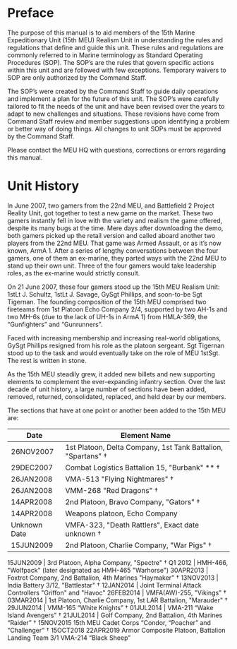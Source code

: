 # Preface

The purpose of this manual is to aid members of the 15th Marine Expeditionary Unit (15th MEU) Realism Unit in understanding the rules and regulations that define and guide this unit. These rules and regulations are commonly referred to in Marine terminology as Standard Operating Procedures (SOP). The SOP’s are the rules that govern specific actions within this unit and are followed with few exceptions. Temporary waivers to SOP are only authorized by the Command Staff.

The SOP’s were created by the Command Staff to guide daily operations and implement a plan for the future of this unit. The SOP’s were carefully tailored to fit the needs of the unit and have been revised over the years to adapt to new challenges and situations. These revisions have come from Command Staff review and member suggestions upon identifying a problem or better way of doing things. All changes to unit SOPs must be approved by the Command Staff.

Please contact the MEU HQ with questions, corrections or errors regarding this manual.

# Unit History

In June 2007, two gamers from the 22nd MEU, and Battlefield 2 Project Reality Unit, got together to test a new game on the market. These two gamers instantly fell in love with the variety and realism the game offered, despite its many bugs at the time. Mere days after downloading the demo, both gamers picked up the retail version and called aboard another two players from the 22nd MEU. That game was Armed Assault, or as it’s now known, ArmA 1. After a series of lengthy conversations between the four gamers, one of them an ex-marine, they parted ways with the 22nd MEU to stand up their own unit. Three of the four gamers would take leadership roles, as the ex-marine would strictly consult.

On 21 June 2007, these four gamers stood up the 15th MEU Realism Unit: 1stLt J. Schultz, 1stLt J. Savage, GySgt Phillips, and soon-to-be Sgt Tigernan. The founding composition of the 15th MEU comprised two fireteams from 1st Platoon Echo Company 2/4, supported by two AH-1s and two MH-6s (due to the lack of UH-1s in ArmA 1) from HMLA-369, the “Gunfighters” and “Gunrunners”.

Faced with increasing membership and increasing real-world obligations, GySgt Phillips resigned from his role as the platoon sergeant. Sgt Tigernan stood up to the task and would eventually take on the role of MEU 1stSgt. The rest is written in stone.

As the 15th MEU steadily grew, it added new billets and new supporting elements to complement the ever-expanding infantry section. Over the last decade of unit history, a large number of sections have been added, removed, returned, consolidated, replaced, and held dear by our members.

The sections that have at one point or another been added to the 15th MEU are:

Date      | Element Name
----------|--------------
26NOV2007 | 1st Platoon, Delta Company, 1st Tank Battalion, "Spartans" †
29DEC2007 | Combat Logistics Battalion 15, "Burbank" ** †
26JAN2008 | VMA-513 "Flying Nightmares" †
26JAN2008 | VMM-268 "Red Dragons" †
14APR2008 | 2nd Platoon, Bravo Company, "Gators" †
14APR2008 | Weapons platoon, Echo Company
Unknown Date | VMFA-323, "Death Rattlers", Exact date unknown †
15JUN2009 | 2nd Platoon, Charlie Company, "War Pigs" †

15JUN2009 | 3rd Platoon, Alpha Company, "Spectre" †
Q1 2012 | HMH-466, "Wolfpack" (later designated as HMH-465 "Warhorse") 
30APR2013 | Foxtrot Company, 2nd Battalion, 4th Marines "Haymaker" †
13NOV2013 | India Battery 3/12, "Battlestar" †
12JAN2014 | Joint Terminal Attack Controllers "Griffon" and "Havoc"
26FEB2014 | VMFA(AW)-255, "Vikings" †
03MAR2014 | 1st Platoon, Charlie Company, 1st LAR Battalion, "Marauder" †
29JUN2014 | VMM-165 “White Knights” †
01JUL2014 | VMA-211 “Wake Island Avengers” †
21JUL2014 | Golf Company, 2nd Battalion, 4th Marines “Raider” †
15NOV2015
15th MEU Cadet Corps “Condor, “Poacher” and “Challenger” †
15OCT2018
22APR2019
Armor Composite Platoon, Battalion Landing Team 3/1
VMA-214 “Black Sheep”

<!--stackedit_data:
eyJoaXN0b3J5IjpbLTU0NjAzNzQzMywtMjEzNzMzMzM2OF19
-->